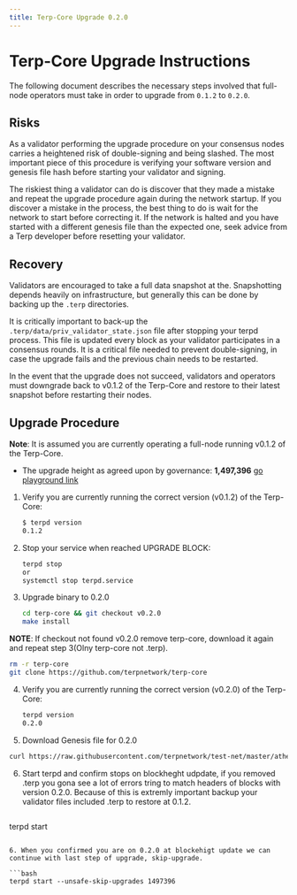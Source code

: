```yaml
---
title: Terp-Core Upgrade 0.2.0
---
```

<!-- markdown-link-check-disable -->
# Terp-Core Upgrade Instructions

The following document describes the necessary steps involved that full-node operators
must take in order to upgrade from `0.1.2` to `0.2.0`. 

## Risks

As a validator performing the upgrade procedure on your consensus nodes carries a heightened risk of
double-signing and being slashed. The most important piece of this procedure is verifying your
software version and genesis file hash before starting your validator and signing.

The riskiest thing a validator can do is discover that they made a mistake and repeat the upgrade
procedure again during the network startup. If you discover a mistake in the process, the best thing
to do is wait for the network to start before correcting it. If the network is halted and you have
started with a different genesis file than the expected one, seek advice from a Terp developer
before resetting your validator.

## Recovery

Validators are encouraged to take a full data snapshot at the. Snapshotting depends heavily on infrastructure, but generally this
can be done by backing up the `.terp` directories.

It is critically important to back-up the `.terp/data/priv_validator_state.json` file after stopping your terpd process. This file is updated every block as your validator participates in a consensus rounds. It is a critical file needed to prevent double-signing, in case the upgrade fails and the previous chain needs to be restarted.

In the event that the upgrade does not succeed, validators and operators must downgrade back to
v0.1.2 of the Terp-Core and restore to their latest snapshot before restarting their nodes.

## Upgrade Procedure

__Note__: It is assumed you are currently operating a full-node running v0.1.2 of the Terp-Core.

- The upgrade height as agreed upon by governance: __1,497,396__ [go playground link](https://go.dev/play/p/DOtb4m6OqCk)

1. Verify you are currently running the correct version (v0.1.2) of the Terp-Core:

   ```bash
   $ terpd version
   0.1.2
   ```

2. Stop your service when reached UPGRADE BLOCK:

   ```bash
   terpd stop
   or
   systemctl stop terpd.service
   ```

3. Upgrade binary to 0.2.0
   
   ```bash
   cd terp-core && git checkout v0.2.0
   make install
   ```
 __NOTE__: If checkout not found v0.2.0 remove terp-core, download it again and repeat step 3(Olny terp-core not .terp).
 
   ```bash
   rm -r terp-core
   git clone https://github.com/terpnetwork/terp-core
   ```
   
4. Verify you are currently running the correct version (v0.2.0) of the Terp-Core:

   ```bash
   terpd version
   0.2.0
   ```

5. Download Genesis file for 0.2.0
  ```bash
  curl https://raw.githubusercontent.com/terpnetwork/test-net/master/athena-2/0.2.0/genesis.json > ~/.terp/config/genesis.json
  ```

6. Start terpd and confirm stops on blockheght udpdate, if you removed .terp you gona see a lot of errors tring to match headers of blocks with version 0.2.0. 
   Because of this is extremly important backup your validator files included .terp to restore at 0.1.2. 

   ```bash
  terpd start
  ```

6. When you confirmed you are on 0.2.0 at blockehigt update we can continue with last step of upgrade, skip-upgrade.

  ```bash
  terpd start --unsafe-skip-upgrades 1497396
  ```
<!-- markdown-link-check-enable -->
